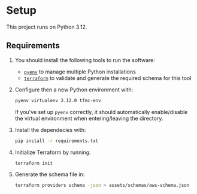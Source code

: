 # Setup
This project runs on Python 3.12.

## Requirements
1.  You should install the following tools to run the software:

    - [`pyenv`](https://github.com/pyenv/pyenv#installation) to manage multiple Python installations
    - [`terraform`](https://developer.hashicorp.com/terraform/tutorials/aws-get-started/install-cli) 
        to validate and generate the required schema for this tool

2.  Configure then a new Python environment with:
    ```bash
    pyenv virtualenv 3.12.0 tfmc-env
    ```

    If you've set up `pyenv` correctly, it should automatically enable/disable the virtual environment
    when entering/leaving the directory.

3.  Install the dependecies with:
    ```bash
    pip install -r requirements.txt
    ```
4.  Initialize Terraform by running:
    ```bash
    terraform init
    ```

5.  Generate the schema file in:
    ```bash
    terraform providers schema -json > assets/schemas/aws-schema.json
    ```